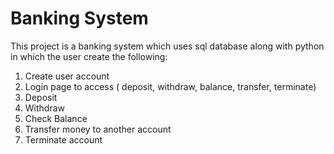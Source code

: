 # Banking System
This project is a banking system which uses sql database along with python in which the user create the following:
1) Create user account
2) Login page to access ( deposit, withdraw, balance, transfer, terminate)
3) Deposit
4) Withdraw
5) Check Balance
6) Transfer money to another account
7) Terminate account
